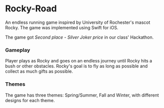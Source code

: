 # Rocky-Road

An endless running game inspired by University of Rochester's mascot Rocky. The game was implemented using Swift for iOS. 

The game got _Second place - Silver Joker price_ in our class' Hackathon. 

### Gameplay 

Player plays as Rocky and goes on an endless journey until Rocky hits a bush or other obstacles. Rocky's goal is to fly as long as possible and collect as much gifts as possible.

### Themes 

The game has three themes: Spring/Summer, Fall and Winter, with different designs for each theme.
